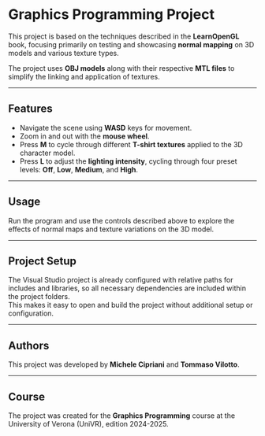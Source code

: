 # Graphics Programming Project

This project is based on the techniques described in the **LearnOpenGL** book, focusing primarily on testing and showcasing **normal mapping** on 3D models and various texture types.

The project uses **OBJ models** along with their respective **MTL files** to simplify the linking and application of textures.

---

## Features

- Navigate the scene using **WASD** keys for movement.
- Zoom in and out with the **mouse wheel**.
- Press **M** to cycle through different **T-shirt textures** applied to the 3D character model.
- Press **L** to adjust the **lighting intensity**, cycling through four preset levels: **Off**, **Low**, **Medium**, and **High**.

---

## Usage

Run the program and use the controls described above to explore the effects of normal maps and texture variations on the 3D model.

---

## Project Setup

The Visual Studio project is already configured with relative paths for includes and libraries, so all necessary dependencies are included within the project folders.  
This makes it easy to open and build the project without additional setup or configuration.

---

## Authors

This project was developed by **Michele Cipriani** and **Tommaso Vilotto**.

---

## Course

The project was created for the **Graphics Programming** course at the University of Verona (UniVR), edition 2024-2025.
